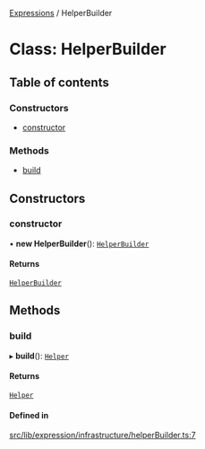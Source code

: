 [Expressions](../README.md) / HelperBuilder

# Class: HelperBuilder

## Table of contents

### Constructors

- [constructor](HelperBuilder.md#constructor)

### Methods

- [build](HelperBuilder.md#build)

## Constructors

### constructor

• **new HelperBuilder**(): [`HelperBuilder`](HelperBuilder.md)

#### Returns

[`HelperBuilder`](HelperBuilder.md)

## Methods

### build

▸ **build**(): [`Helper`](Helper.md)

#### Returns

[`Helper`](Helper.md)

#### Defined in

[src/lib/expression/infrastructure/helperBuilder.ts:7](https://github.com/expr-solver/3xpr/blob/2371f39/src/lib/expression/infrastructure/helperBuilder.ts#L7)
